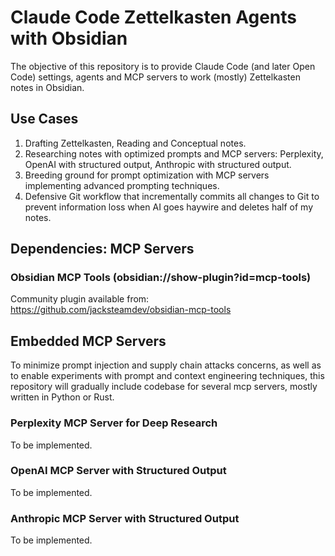 # Claude Code Zettelkasten Agents with Obsidian
The objective of this repository is to provide Claude Code (and later Open Code)
settings, agents and MCP servers to work (mostly) Zettelkasten notes in
Obsidian.

## Use Cases
1. Drafting Zettelkasten, Reading and Conceptual notes.
2. Researching notes with optimized prompts and MCP servers: Perplexity, OpenAI
   with structured output, Anthropic with structured output.
3. Breeding ground for prompt optimization with MCP servers implementing
   advanced prompting techniques.
4. Defensive Git workflow that incrementally commits all changes to Git to
   prevent information loss when AI goes haywire and deletes half of my notes.

## Dependencies: MCP Servers

### Obsidian MCP Tools (obsidian://show-plugin?id=mcp-tools)
Community plugin available from: https://github.com/jacksteamdev/obsidian-mcp-tools

## Embedded MCP Servers
To minimize prompt injection and supply chain attacks concerns, as well as to
enable experiments with prompt and context engineering techniques, this
repository will gradually include codebase for several mcp servers, mostly
written in Python or Rust.

### Perplexity MCP Server for Deep Research
To be implemented.

### OpenAI MCP Server with Structured Output
To be implemented.

### Anthropic MCP Server with Structured Output
To be implemented.
